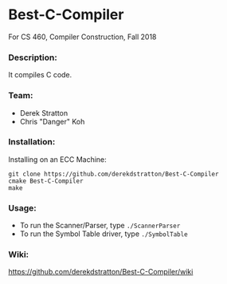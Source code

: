 # Best-C-Compiler

For CS 460, Compiler Construction, Fall 2018

### Description:

It compiles C code.

### Team:

- Derek Stratton
- Chris "Danger" Koh

### Installation: 

Installing on an ECC Machine:
```
git clone https://github.com/derekdstratton/Best-C-Compiler
cmake Best-C-Compiler
make
```

### Usage:

- To run the Scanner/Parser, type `./ScannerParser`
- To run the Symbol Table driver, type `./SymbolTable`

### Wiki:

https://github.com/derekdstratton/Best-C-Compiler/wiki


